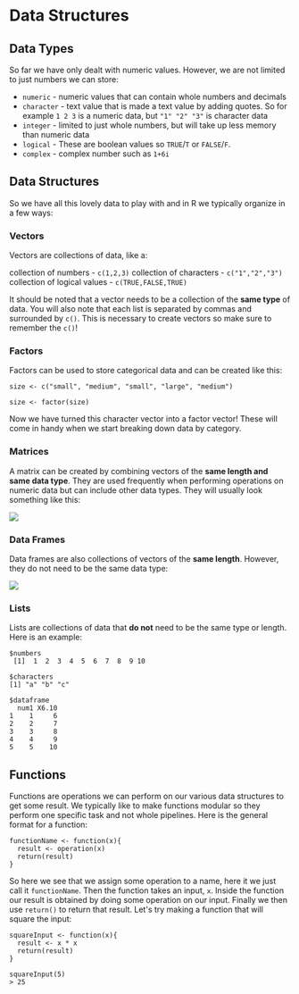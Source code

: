 # Data Structures

## Data Types

So far we have only dealt with numeric values. However, we are not limited to just numbers we can store:

* ```numeric``` - numeric values that can contain whole numbers and decimals
* ```character``` - text value that is made a text value by adding quotes. So for example ```1 2 3``` is a numeric data, but ```"1" "2" "3"``` is character data
* ```integer``` - limited to just whole numbers, but will take up less memory than numeric data
* ```logical``` - These are boolean values so ```TRUE```/```T``` or ```FALSE```/```F```.
* ```complex``` - complex number such as ```1+6i```

## Data Structures

So we have all this lovely data to play with and in R we typically organize in a few ways:

### Vectors

Vectors are collections of data, like a:

  collection of numbers - ```c(1,2,3)```
  collection of characters -  ```c("1","2","3")```
  collection of logical values - ```c(TRUE,FALSE,TRUE)```

It should be noted that a vector needs to be a collection of the **same type** of data. You will also note that each list is separated by commas and surrounded by ```c()```. This is necessary to create vectors so make sure to remember the ```c()```!

### Factors

Factors can be used to store categorical data and can be created like this:

  ```size <- c("small", "medium", "small", "large", "medium")```
  
  ```size <- factor(size)```
  
Now we have turned this character vector into a factor vector! These will come in handy when we start breaking down data by category.

### Matrices

A matrix can be created by combining vectors of the **same length and same data type**. They are used frequently when performing operations on numeric data but can include other data types. They will usually look something like this:

![](images/matrix.png)

### Data Frames

Data frames are also collections of vectors of the **same length**. However, they do not need to be the same data type:

![](images/dataframe.png)

### Lists

Lists are collections of data that **do not** need to be the same type or length. Here is an example:

```
$numbers
 [1]  1  2  3  4  5  6  7  8  9 10

$characters
[1] "a" "b" "c"

$dataframe
  num1 X6.10
1    1     6
2    2     7
3    3     8
4    4     9
5    5    10
```

## Functions

Functions are operations we can perform on our various data structures to get some result. We typically like to make functions modular so they perform one specific task and not whole pipelines. Here is the general format for a function:

```
functionName <- function(x){
  result <- operation(x)
  return(result)
}
```

So here we see that we assign some operation to a name, here it we just call it ```functionName```. Then the function takes an input, ```x```. Inside the function our result is obtained by doing some operation on our input. Finally we then use ```return()``` to return that result. Let's try making a function that will square the input:

```
squareInput <- function(x){
  result <- x * x
  return(result)
}

squareInput(5)
> 25
```

